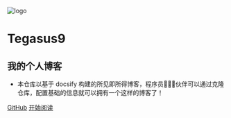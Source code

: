 ![logo](_media/logo.png)

# Tegasus9

## 我的个人博客

- 本仓库以基于 docsify 构建的所见即所得博客，程序员👨🏻‍💻伙伴可以通过克隆仓库，配置基础的信息就可以拥有一个这样的博客了！

[GitHub](<https://github.com/Tegasus9/tegasus9.github.io>)
[开始阅读](README.md)